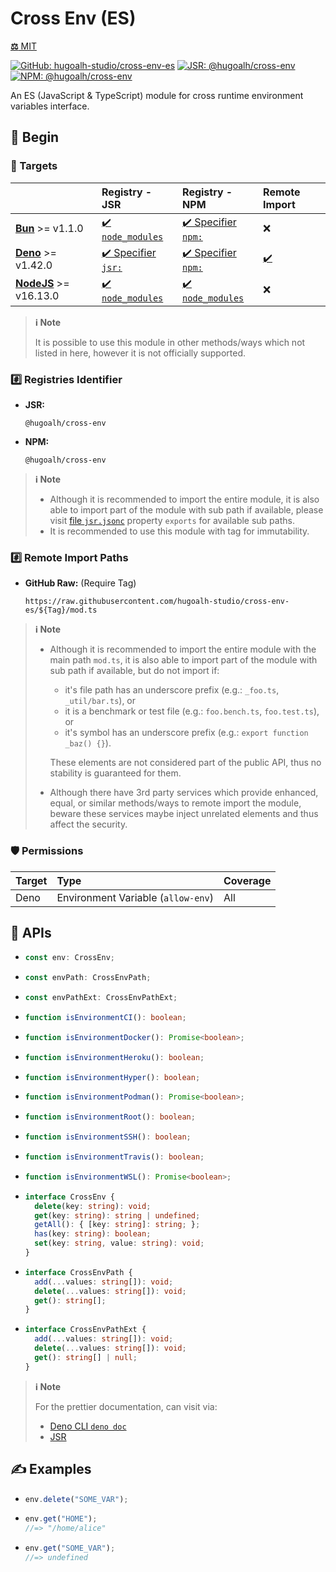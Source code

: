 # Cross Env (ES)

[**⚖️** MIT](./LICENSE.md)

[![GitHub: hugoalh-studio/cross-env-es](https://img.shields.io/github/v/release/hugoalh-studio/cross-env-es?label=hugoalh-studio/cross-env-es&labelColor=181717&logo=github&logoColor=ffffff&sort=semver&style=flat "GitHub: hugoalh-studio/cross-env-es")](https://github.com/hugoalh-studio/cross-env-es)
[![JSR: @hugoalh/cross-env](https://img.shields.io/jsr/v/@hugoalh/cross-env?label=@hugoalh/cross-env&labelColor=F7DF1E&logo=jsr&logoColor=000000&style=flat "JSR: @hugoalh/cross-env")](https://jsr.io/@hugoalh/cross-env)
[![NPM: @hugoalh/cross-env](https://img.shields.io/npm/v/@hugoalh/cross-env?label=@hugoalh/cross-env&labelColor=CB3837&logo=npm&logoColor=ffffff&style=flat "NPM: @hugoalh/cross-env")](https://www.npmjs.com/package/@hugoalh/cross-env)

An ES (JavaScript & TypeScript) module for cross runtime environment variables interface.

## 🔰 Begin

### 🎯 Targets

|  | **Registry - JSR** | **Registry - NPM** | **Remote Import** |
|:--|:--|:--|:--|
| **[Bun](https://bun.sh/)** >= v1.1.0 | [✔️ `node_modules`](https://jsr.io/docs/npm-compatibility) | [✔️ Specifier `npm:`](https://bun.sh/docs/runtime/autoimport) | ❌ |
| **[Deno](https://deno.land/)** >= v1.42.0 | [✔️ Specifier `jsr:`](https://jsr.io/docs/with/deno) | [✔️ Specifier `npm:`](https://docs.deno.com/runtime/manual/node/npm_specifiers) | [✔️](https://docs.deno.com/runtime/manual/basics/modules/#remote-import) |
| **[NodeJS](https://nodejs.org/)** >= v16.13.0 | [✔️ `node_modules`](https://jsr.io/docs/with/node) | [✔️ `node_modules`](https://docs.npmjs.com/using-npm-packages-in-your-projects) | ❌ |

> **ℹ️ Note**
>
> It is possible to use this module in other methods/ways which not listed in here, however it is not officially supported.

### #️⃣ Registries Identifier

- **JSR:**
  ```
  @hugoalh/cross-env
  ```
- **NPM:**
  ```
  @hugoalh/cross-env
  ```

> **ℹ️ Note**
>
> - Although it is recommended to import the entire module, it is also able to import part of the module with sub path if available, please visit [file `jsr.jsonc`](./jsr.jsonc) property `exports` for available sub paths.
> - It is recommended to use this module with tag for immutability.

### #️⃣ Remote Import Paths

- **GitHub Raw:** (Require Tag)
  ```
  https://raw.githubusercontent.com/hugoalh-studio/cross-env-es/${Tag}/mod.ts
  ```

> **ℹ️ Note**
>
> - Although it is recommended to import the entire module with the main path `mod.ts`, it is also able to import part of the module with sub path if available, but do not import if:
>
>   - it's file path has an underscore prefix (e.g.: `_foo.ts`, `_util/bar.ts`), or
>   - it is a benchmark or test file (e.g.: `foo.bench.ts`, `foo.test.ts`), or
>   - it's symbol has an underscore prefix (e.g.: `export function _baz() {}`).
>
>   These elements are not considered part of the public API, thus no stability is guaranteed for them.
> - Although there have 3rd party services which provide enhanced, equal, or similar methods/ways to remote import the module, beware these services maybe inject unrelated elements and thus affect the security.

### 🛡️ Permissions

| **Target** | **Type** | **Coverage** |
|:--|:--|:--|
| Deno | Environment Variable (`allow-env`) | All |

## 🧩 APIs

- ```ts
  const env: CrossEnv;
  ```
- ```ts
  const envPath: CrossEnvPath;
  ```
- ```ts
  const envPathExt: CrossEnvPathExt;
  ```
- ```ts
  function isEnvironmentCI(): boolean;
  ```
- ```ts
  function isEnvironmentDocker(): Promise<boolean>;
  ```
- ```ts
  function isEnvironmentHeroku(): boolean;
  ```
- ```ts
  function isEnvironmentHyper(): boolean;
  ```
- ```ts
  function isEnvironmentPodman(): Promise<boolean>;
  ```
- ```ts
  function isEnvironmentRoot(): boolean;
  ```
- ```ts
  function isEnvironmentSSH(): boolean;
  ```
- ```ts
  function isEnvironmentTravis(): boolean;
  ```
- ```ts
  function isEnvironmentWSL(): Promise<boolean>;
  ```
- ```ts
  interface CrossEnv {
    delete(key: string): void;
    get(key: string): string | undefined;
    getAll(): { [key: string]: string; };
    has(key: string): boolean;
    set(key: string, value: string): void;
  }
  ```
- ```ts
  interface CrossEnvPath {
    add(...values: string[]): void;
    delete(...values: string[]): void;
    get(): string[];
  }
  ```
- ```ts
  interface CrossEnvPathExt {
    add(...values: string[]): void;
    delete(...values: string[]): void;
    get(): string[] | null;
  }
  ```

> **ℹ️ Note**
>
> For the prettier documentation, can visit via:
>
> - [Deno CLI `deno doc`](https://deno.land/manual/tools/documentation_generator)
> - [JSR](https://jsr.io/@hugoalh/cross-env)

## ✍️ Examples

- ```ts
  env.delete("SOME_VAR");
  ```
- ```ts
  env.get("HOME");
  //=> "/home/alice"
  ```
- ```ts
  env.get("SOME_VAR");
  //=> undefined
  ```
